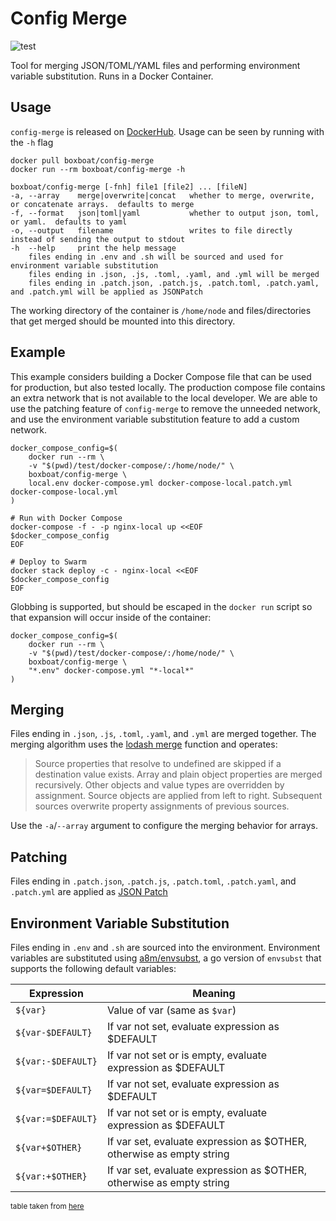 # Config Merge

![test](https://github.com/boxboat/config-merge/workflows/test/badge.svg)

Tool for merging JSON/TOML/YAML files and performing environment variable substitution.  Runs in a Docker Container.

## Usage

`config-merge` is released on [DockerHub](https://hub.docker.com/r/boxboat/config-merge/).  Usage can be seen by running with the `-h` flag

```
docker pull boxboat/config-merge
docker run --rm boxboat/config-merge -h

boxboat/config-merge [-fnh] file1 [file2] ... [fileN]
-a, --array    merge|overwrite|concat   whether to merge, overwrite, or concatenate arrays.  defaults to merge
-f, --format   json|toml|yaml           whether to output json, toml, or yaml.  defaults to yaml
-o, --output   filename                 writes to file directly instead of sending the output to stdout
-h  --help     print the help message
    files ending in .env and .sh will be sourced and used for environment variable substitution
    files ending in .json, .js, .toml, .yaml, and .yml will be merged
    files ending in .patch.json, .patch.js, .patch.toml, .patch.yaml, and .patch.yml will be applied as JSONPatch
```

The working directory of the container is `/home/node` and files/directories that get merged should be mounted into this directory.

## Example

This example considers building a Docker Compose file that can be used for production, but also tested locally.  The production compose file contains an extra network that is not available to the local developer.  We are able to use the patching feature of `config-merge` to remove the unneeded network, and use the environment variable substitution feature to add a custom network.

```
docker_compose_config=$(
    docker run --rm \
    -v "$(pwd)/test/docker-compose/:/home/node/" \
    boxboat/config-merge \
    local.env docker-compose.yml docker-compose-local.patch.yml docker-compose-local.yml
)

# Run with Docker Compose
docker-compose -f - -p nginx-local up <<EOF
$docker_compose_config
EOF

# Deploy to Swarm
docker stack deploy -c - nginx-local <<EOF
$docker_compose_config
EOF
```

Globbing is supported, but should be escaped in the `docker run` script so that expansion will occur inside of the container:

```
docker_compose_config=$(
    docker run --rm \
    -v "$(pwd)/test/docker-compose/:/home/node/" \
    boxboat/config-merge \
    "*.env" docker-compose.yml "*-local*"
)
```

## Merging

Files ending in `.json`, `.js`, `.toml`, `.yaml`, and `.yml` are merged together.  The merging algorithm uses the [lodash merge](https://lodash.com/docs/4.17.4#merge) function and operates:

> Source properties that resolve to undefined are skipped if a destination value exists. Array and plain object properties are merged recursively. Other objects and value types are overridden by assignment. Source objects are applied from left to right. Subsequent sources overwrite property assignments of previous sources.

Use the `-a`/`--array` argument to configure the merging behavior for arrays.

## Patching

Files ending in `.patch.json`, `.patch.js`, `.patch.toml`, `.patch.yaml`, and `.patch.yml` are applied as [JSON Patch](http://jsonpatch.com/)

## Environment Variable Substitution

Files ending in `.env` and `.sh` are sourced into the environment.  Environment variables are substituted using [a8m/envsubst](https://github.com/a8m/envsubst), a go version of `envsubst` that supports the following default variables:

|__Expression__     | __Meaning__    |
| ----------------- | -------------- |
|`${var}`	   | Value of var (same as `$var`)
|`${var-$DEFAULT}`  | If var not set, evaluate expression as $DEFAULT
|`${var:-$DEFAULT}` | If var not set or is empty, evaluate expression as $DEFAULT
|`${var=$DEFAULT}`  | If var not set, evaluate expression as $DEFAULT
|`${var:=$DEFAULT}` | If var not set or is empty, evaluate expression as $DEFAULT
|`${var+$OTHER}`	   | If var set, evaluate expression as $OTHER, otherwise as empty string
|`${var:+$OTHER}`   | If var set, evaluate expression as $OTHER, otherwise as empty string
<sub>table taken from [here](http://www.tldp.org/LDP/abs/html/refcards.html#AEN22728)</sub>
